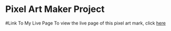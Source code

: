 
# Pixel Art Maker Project

#Link To My Live Page
To view the live page of this pixel art mark, click [here](http://mbuguaellen.github.io/)
